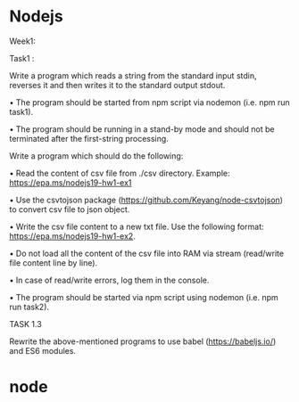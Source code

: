 # Nodejs

Week1:

Task1 : 

Write a program which reads a string from the standard input stdin, reverses it and then writes it to
the standard output stdout.

• The program should be started from npm script via nodemon (i.e. npm run task1).

• The program should be running in a stand-by mode and should not be terminated after the first-string processing.

Write a program which should do the following:

• Read the content of csv file from ./csv directory. Example: https://epa.ms/nodejs19-hw1-ex1

• Use the csvtojson package (https://github.com/Keyang/node-csvtojson) to convert csv file to
json object.

• Write the csv file content to a new txt file.
Use the following format: https://epa.ms/nodejs19-hw1-ex2.

• Do not load all the content of the csv file into RAM via stream (read/write file content line by
line).

• In case of read/write errors, log them in the console.

• The program should be started via npm script using nodemon (i.e. npm run task2).

TASK 1.3

Rewrite the above-mentioned programs to use babel (https://babeljs.io/) and ES6 modules.
# node
